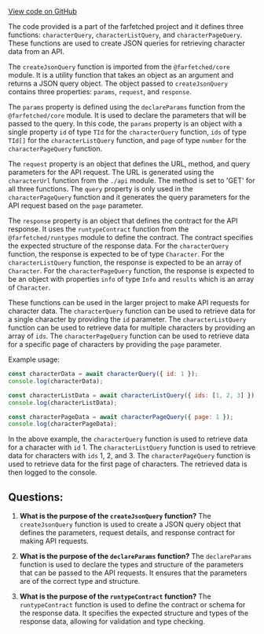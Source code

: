 [View code on GitHub](https://github.com/igorkamyshev/farfetched/apps/showcase/solid-real-world-rick-morty/src/entities/character/query.ts)

The code provided is a part of the farfetched project and it defines three functions: `characterQuery`, `characterListQuery`, and `characterPageQuery`. These functions are used to create JSON queries for retrieving character data from an API.

The `createJsonQuery` function is imported from the `@farfetched/core` module. It is a utility function that takes an object as an argument and returns a JSON query object. The object passed to `createJsonQuery` contains three properties: `params`, `request`, and `response`.

The `params` property is defined using the `declareParams` function from the `@farfetched/core` module. It is used to declare the parameters that will be passed to the query. In this code, the `params` property is an object with a single property `id` of type `TId` for the `characterQuery` function, `ids` of type `TId[]` for the `characterListQuery` function, and `page` of type `number` for the `characterPageQuery` function.

The `request` property is an object that defines the URL, method, and query parameters for the API request. The URL is generated using the `characterUrl` function from the `./api` module. The method is set to 'GET' for all three functions. The `query` property is only used in the `characterPageQuery` function and it generates the query parameters for the API request based on the `page` parameter.

The `response` property is an object that defines the contract for the API response. It uses the `runtypeContract` function from the `@farfetched/runtypes` module to define the contract. The contract specifies the expected structure of the response data. For the `characterQuery` function, the response is expected to be of type `Character`. For the `characterListQuery` function, the response is expected to be an array of `Character`. For the `characterPageQuery` function, the response is expected to be an object with properties `info` of type `Info` and `results` which is an array of `Character`.

These functions can be used in the larger project to make API requests for character data. The `characterQuery` function can be used to retrieve data for a single character by providing the `id` parameter. The `characterListQuery` function can be used to retrieve data for multiple characters by providing an array of `ids`. The `characterPageQuery` function can be used to retrieve data for a specific page of characters by providing the `page` parameter.

Example usage:

```javascript
const characterData = await characterQuery({ id: 1 });
console.log(characterData);

const characterListData = await characterListQuery({ ids: [1, 2, 3] });
console.log(characterListData);

const characterPageData = await characterPageQuery({ page: 1 });
console.log(characterPageData);
```

In the above example, the `characterQuery` function is used to retrieve data for a character with `id` 1. The `characterListQuery` function is used to retrieve data for characters with `ids` 1, 2, and 3. The `characterPageQuery` function is used to retrieve data for the first page of characters. The retrieved data is then logged to the console.
## Questions: 
 1. **What is the purpose of the `createJsonQuery` function?**
The `createJsonQuery` function is used to create a JSON query object that defines the parameters, request details, and response contract for making API requests.

2. **What is the purpose of the `declareParams` function?**
The `declareParams` function is used to declare the types and structure of the parameters that can be passed to the API requests. It ensures that the parameters are of the correct type and structure.

3. **What is the purpose of the `runtypeContract` function?**
The `runtypeContract` function is used to define the contract or schema for the response data. It specifies the expected structure and types of the response data, allowing for validation and type checking.